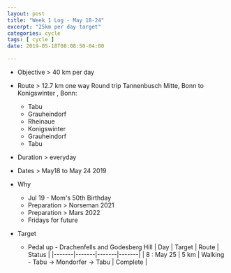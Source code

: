 ```yaml
---
layout: post
title: "Week 1 Log - May 18-24"
excerpt: "25km per day target"
categories: cycle
tags: [ cycle ]
date: 2019-05-18T08:08:50-04:00

---
```


* Objective > 40 km per day

* Route > 12.7 km one way
  Round trip  Tannenbusch Mitte, Bonn to Konigswinter , Bonn:
  * Tabu
  * Grauheindorf
  * Rheinaue
  * Konigswinter
  * Grauheindorf
  * Tabu

* Duration > everyday

* Dates > May18 to May 24 2019

* Why
  * Jul 19 - Mom's 50th Birthday
  * Preparation > Norseman 2021  
  * Preparation > Mars 2022
  * Fridays for future

* Target
  * Pedal up - Drachenfells and Godesberg Hill
| Day | Target | Route | Status |
|-------|-------|-------|-------|
| 8 : May 25 | 5 km | Walking - Tabu -> Mondorfer -> Tabu | Complete |
